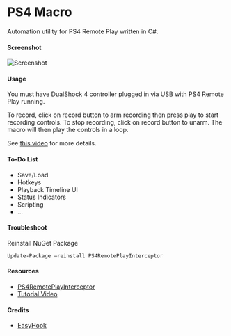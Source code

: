 # PS4 Macro

Automation utility for PS4 Remote Play written in C#.

#### Screenshot

![Screenshot](https://raw.githubusercontent.com/komefai/PS4Macro/master/Screenshot.png)

#### Usage

You must have DualShock 4 controller plugged in via USB with PS4 Remote Play running. 

To record, click on record button to arm recording then press play to start recording controls. To stop recording, click on record button to unarm. The macro will then play the controls in a loop.

See [this video](https://youtu.be/txI9AOEAk58) for more details.

#### To-Do List

- Save/Load
- Hotkeys
- Playback Timeline UI
- Status Indicators
- Scripting
- ...

#### Troubleshoot

Reinstall NuGet Package

```
Update-Package –reinstall PS4RemotePlayInterceptor
```

#### Resources

- [PS4RemotePlayInterceptor](https://github.com/komefai/PS4RemotePlayInterceptor)
- [Tutorial Video](https://youtu.be/txI9AOEAk58)

#### Credits

- [EasyHook](https://easyhook.github.io/)
